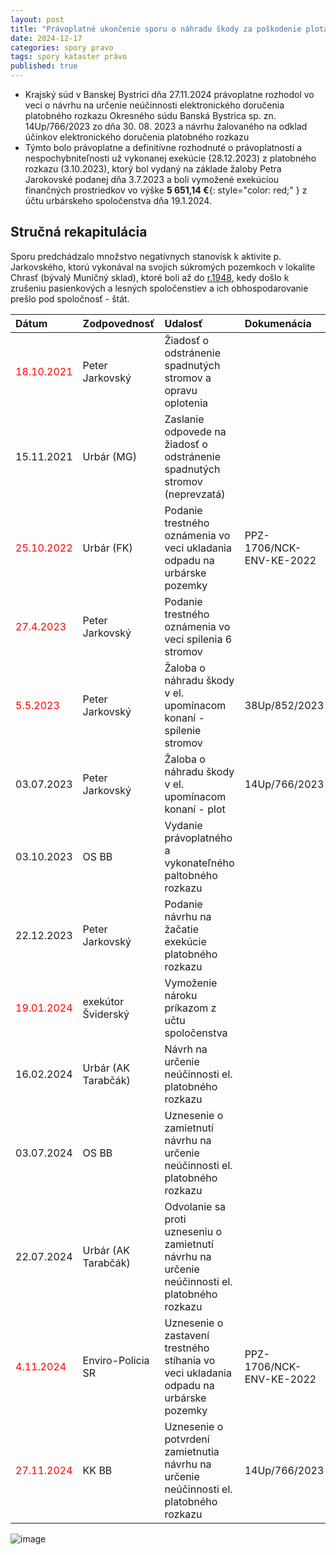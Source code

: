 ```yaml
---
layout: post
title: "Právoplatné ukončenie sporu o náhradu škody za poškodenie plota v lokalite býv. muničného skladu"
date: 2024-12-17
categories: spory pravo
tags: spory kataster právo
published: true
---
```


- Krajský súd v Banskej Bystrici dňa 27.11.2024 právoplatne rozhodol vo veci o návrhu na určenie neúčinnosti elektronického doručenia platobného rozkazu Okresného súdu Banská Bystrica sp. zn. 14Up/766/2023 zo dňa 30. 08. 2023 a návrhu žalovaného na odklad účinkov elektronického doručenia platobného rozkazu
- Týmto bolo právoplatne a definitívne rozhodnuté o právoplatnosti a nespochybniteľnosti už vykonanej exekúcie (28.12.2023) z platobného rozkazu (3.10.2023), ktorý bol vydaný na základe žaloby Petra Jarokovské podanej dňa 3.7.2023 a boli vymožené exekúciou finančných prostriedkov vo výške **5 651,14 €**{: style="color: red;" } z účtu urbárskeho spoločenstva dňa 19.1.2024.

## Stručná rekapitulácia

Sporu predchádzalo množstvo negatívnych stanovísk k aktivite p. Jarkovského, ktorú vykonával na svojich súkromých pozemkoch v lokalite Chrasť (bývalý Muničný sklad), ktoré boli až do [r.1948](/historia/), kedy došlo k zrušeniu pasienkových a lesných spoločenstiev a ich obhospodarovanie prešlo pod spoločnosť - štát. 

| Dátum       |  Zodpovednosť       | Udalosť           | Dokumenácia       |
|:----------- |:-------------       |:------------------|:------------------|
| <span style="color:red;">18.10.2021</span> | Peter Jarkovský     | Žiadosť o odstránenie spadnutých stromov a opravu oplotenia| |
| 15.11.2021  | Urbár (MG)          | Zaslanie odpovede na žiadosť o odstránenie spadnutých stromov (neprevzatá) ||
| <span style="color:red;">25.10.2022</span> | Urbár (FK)          | Podanie trestného oznámenia vo veci ukladania odpadu na urbárske pozemky |PPZ-1706/NCK-ENV-KE-2022|
| <span style="color:red;">27.4.2023</span>  | Peter Jarkovský     | Podanie trestného oznámenia vo veci spílenia 6 stromov ||
| <span style="color:red;">5.5.2023</span>  | Peter Jarkovský     | Žaloba o náhradu škody v el. upomínacom konaní - spílenie stromov|38Up/852/2023|
| 03.07.2023  | Peter Jarkovský     | Žaloba o náhradu škody v el. upomínacom konaní - plot|14Up/766/2023|
| 03.10.2023  | OS BB               | Vydanie právoplatného a vykonateľného paltobného rozkazu||
| 22.12.2023  | Peter Jarkovský     | Podanie návrhu na žačatie exekúcie platobného rozkazu||
| <span style="color:red;">19.01.2024</span> | exekútor Šviderský  | Vymoženie nároku príkazom z učtu spoločenstva||
| 16.02.2024  | Urbár (AK Tarabčák) | Návrh na určenie neúčinnosti el. platobného rozkazu||
| 03.07.2024  | OS BB               | Uznesenie o zamietnutí návrhu na určenie neúčinnosti el. platobného rozkazu ||
| 22.07.2024  | Urbár (AK Tarabčák) | Odvolanie sa proti uzneseniu o zamietnutí návrhu na určenie neúčinnosti el. platobného rozkazu ||
| <span style="color:red;">4.11.2024</span>  | Enviro-Policia SR    | Uznesenie o zastavení trestného stíhania vo veci ukladania odpadu na urbárske pozemky |PPZ-1706/NCK-ENV-KE-2022|
| <span style="color:red;">27.11.2024</span> | KK BB               | Uznesenie o potvrdení zamietnutia návrhu na určenie neúčinnosti el. platobného rozkazu  |14Up/766/2023|
 
![image](https://github.com/user-attachments/assets/d25e875e-26db-4a3f-a8de-bcec0eedefd0)






